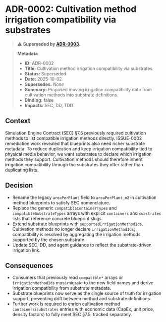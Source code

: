 # ADR-0002: Cultivation method irrigation compatibility via substrates

> ⚠️ **Superseded by [ADR-0003](./ADR-0003-irrigation-compatibility-source-of-truth.md).**

> **Metadata**
>
> - **ID:** ADR-0002
> - **Title:** Cultivation method irrigation compatibility via substrates
> - **Status:** Superseded
> - **Date:** 2025-10-02
> - **Supersedes:** _None_
> - **Summary:** Proposed moving irrigation compatibility data from cultivation methods into substrate definitions.
> - **Binding:** false
> - **Impacts:** SEC, DD, TDD

## Context

Simulation Engine Contract (SEC) §7.5 previously required cultivation methods to list compatible irrigation methods directly. ISSUE-0002 remediation work revealed that blueprints also need richer substrate metadata. To reduce duplication and keep irrigation compatibility tied to physical media behavior, we want substrates to declare which irrigation methods they support. Cultivation methods should therefore inherit irrigation compatibility through the substrates they offer rather than duplicating lists.

## Decision

- Rename the legacy `areaPerPlant` field to `areaPerPlant_m2` in cultivation method blueprints to satisfy SEC nomenclature.
- Replace the generic `compatibleContainerTypes` and `compatibleSubstrateTypes` arrays with explicit `containers` and `substrates` lists that reference concrete blueprint slugs.
- Extend substrate blueprints with `supportedIrrigationMethodIds`. Cultivation methods no longer declare `irrigationMethodIds`; compatibility is resolved by aggregating the irrigation methods supported by the chosen substrate.
- Update SEC, DD, and agent guidance to reflect the substrate-driven irrigation link.

## Consequences

- Consumers that previously read `compatible*` arrays or `irrigationMethodIds` must migrate to the new field names and derive irrigation compatibility from substrate metadata.
- Substrate blueprints now serve as the single source of truth for irrigation support, preventing drift between method and substrate definitions.
- Further work is required to enrich cultivation method `containers`/`substrates` entries with economic data (CapEx, unit price, density factors) to fully meet SEC §7.5, tracked separately.
